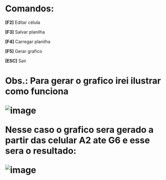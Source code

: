 <h1>
  Comandos:
</h1>
<p><strong>[F2]</strong> Editar célula</p>
<p><strong>[F3]</strong> Salvar planilha</p>
<p><strong>[F4]</strong> Carregar planilha</p>
<p><strong>[F5]</strong> Gerar grafico</p>
<p><strong>[ESC]</strong> Sair</p>
<h1>
  Obs.: Para gerar o grafico irei ilustrar como funciona

 
  ![image](https://github.com/JhowSanchez/Trabalho-ED2-1Bimestre/assets/141513794/ac288752-f8a0-4fb6-a1de-ec1d5dc5e99e)
  
  Nesse caso o grafico sera gerado a partir das celular A2 ate G6 e esse sera o resultado:
  
  ![image](https://github.com/JhowSanchez/Trabalho-ED2-1Bimestre/assets/141513794/a5344da6-44ea-4ac6-bb8d-5f6c5e7dba36)

</h1>
